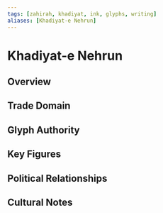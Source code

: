 ```yaml
---
tags: [zahirah, khadiyat, ink, glyphs, writing]
aliases: [Khadiyat-e Nehrun]
---
```


# Khadiyat-e Nehrun

## Overview

## Trade Domain

## Glyph Authority

## Key Figures

## Political Relationships

## Cultural Notes
